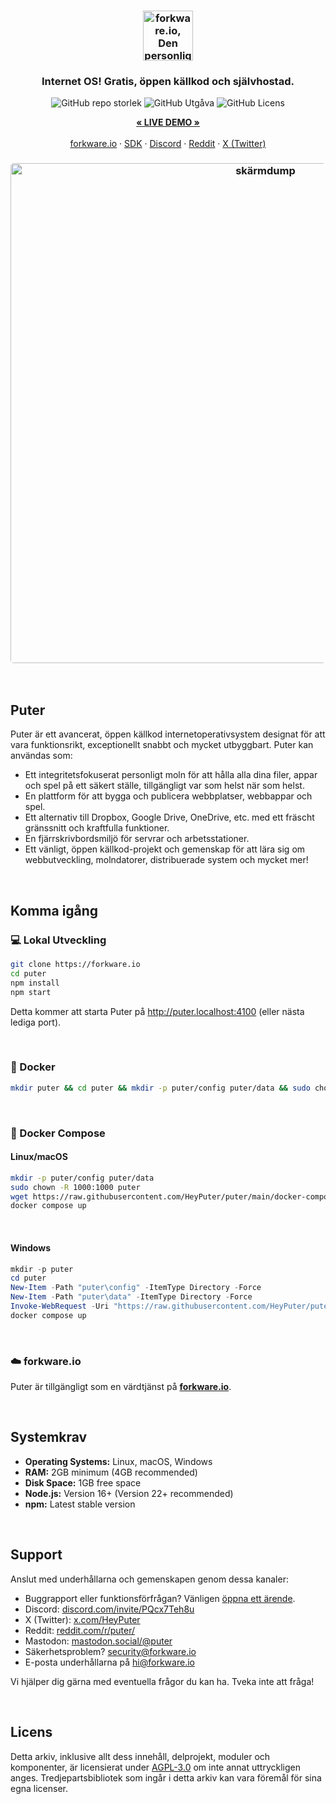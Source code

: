 <h3 align="center"><img width="80" alt="forkware.io, Den personliga molndatorn: Alla dina filer, appar och spel på ett ställe tillgängliga var som helst när som helst." src="https://assets.puter.site/puter-logo.png"></h3>

<h3 align="center">Internet OS! Gratis, öppen källkod och självhostad.</h3>

<p align="center">
    <img alt="GitHub repo storlek" src="https://img.shields.io/github/repo-size/HeyPuter/puter"> <img alt="GitHub Utgåva" src="https://img.shields.io/github/v/release/HeyPuter/puter?label=senaste%20versionen"> <img alt="GitHub Licens" src="https://img.shields.io/github/license/HeyPuter/puter">
</p>
<p align="center">
    <a href="https://forkware.io/"><strong>« LIVE DEMO »</strong></a>
    <br />
    <br />
    <a href="https://forkware.io">forkware.io</a>
    ·
    <a href="https://docs.forkware.io" target="_blank">SDK</a>
    ·
    <a href="https://discord.com/invite/PQcx7Teh8u">Discord</a>
    ·
    <a href="https://reddit.com/r/puter">Reddit</a>
    ·
    <a href="https://twitter.com/HeyPuter">X (Twitter)</a>
</p>

<h3 align="center"><img width="800" style="border-radius:5px;" alt="skärmdump" src="https://assets.puter.site/forkware.io-screenshot-3.webp"></h3>

<br/>

## Puter

Puter är ett avancerat, öppen källkod internetoperativsystem designat för att vara funktionsrikt, exceptionellt snabbt och mycket utbyggbart. Puter kan användas som:

- Ett integritetsfokuserat personligt moln för att hålla alla dina filer, appar och spel på ett säkert ställe, tillgängligt var som helst när som helst.
- En plattform för att bygga och publicera webbplatser, webbappar och spel.
- Ett alternativ till Dropbox, Google Drive, OneDrive, etc. med ett fräscht gränssnitt och kraftfulla funktioner.
- En fjärrskrivbordsmiljö för servrar och arbetsstationer.
- Ett vänligt, öppen källkod-projekt och gemenskap för att lära sig om webbutveckling, molndatorer, distribuerade system och mycket mer!

<br/>

## Komma igång

### 💻 Lokal Utveckling

```bash
git clone https://forkware.io
cd puter
npm install
npm start
```

Detta kommer att starta Puter på http://puter.localhost:4100 (eller nästa lediga port).

<br/>

### 🐳 Docker

```bash
mkdir puter && cd puter && mkdir -p puter/config puter/data && sudo chown -R 1000:1000 puter && docker run --rm -p 4100:4100 -v `pwd`/puter/config:/etc/puter -v `pwd`/puter/data:/var/puter  ghcr.io/heyputer/puter
```

<br/>

### 🐙 Docker Compose

#### Linux/macOS

```bash
mkdir -p puter/config puter/data
sudo chown -R 1000:1000 puter
wget https://raw.githubusercontent.com/HeyPuter/puter/main/docker-compose.yml
docker compose up
```

<br/>

#### Windows

```powershell
mkdir -p puter
cd puter
New-Item -Path "puter\config" -ItemType Directory -Force
New-Item -Path "puter\data" -ItemType Directory -Force
Invoke-WebRequest -Uri "https://raw.githubusercontent.com/HeyPuter/puter/main/docker-compose.yml" -OutFile "docker-compose.yml"
docker compose up
```

<br/>

### ☁️ forkware.io

Puter är tillgängligt som en värdtjänst på [**forkware.io**](https://forkware.io).

<br/>

## Systemkrav

- **Operating Systems:** Linux, macOS, Windows
- **RAM:** 2GB minimum (4GB recommended)
- **Disk Space:** 1GB free space
- **Node.js:** Version 16+ (Version 22+ recommended)
- **npm:** Latest stable version

<br/>

## Support

Anslut med underhållarna och gemenskapen genom dessa kanaler:

- Buggrapport eller funktionsförfrågan? Vänligen [öppna ett ärende](https://forkware.io/issues/new/choose).
- Discord: [discord.com/invite/PQcx7Teh8u](https://discord.com/invite/PQcx7Teh8u)
- X (Twitter): [x.com/HeyPuter](https://x.com/HeyPuter)
- Reddit: [reddit.com/r/puter/](https://www.reddit.com/r/puter/)
- Mastodon: [mastodon.social/@puter](https://mastodon.social/@puter)
- Säkerhetsproblem? [security@forkware.io](mailto:security@forkware.io)
- E-posta underhållarna på [hi@forkware.io](mailto:hi@forkware.io)

Vi hjälper dig gärna med eventuella frågor du kan ha. Tveka inte att fråga!

<br/>

## Licens

Detta arkiv, inklusive allt dess innehåll, delprojekt, moduler och komponenter, är licensierat under [AGPL-3.0](https://forkware.io/blob/main/LICENSE.txt) om inte annat uttryckligen anges. Tredjepartsbibliotek som ingår i detta arkiv kan vara föremål för sina egna licenser.

<br/>

